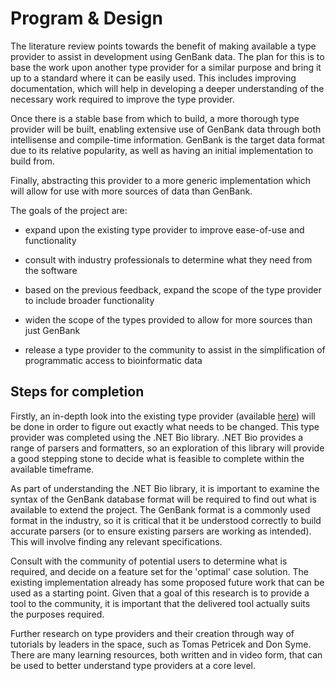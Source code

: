 # Program \& Design

The literature review points towards the benefit of making available a type
provider to assist in development using GenBank data.  The plan for this is to
base the work upon another type provider for a similar purpose and bring it up
to a standard where it can be easily used. This includes improving
documentation, which will help in developing a deeper understanding of the
necessary work required to improve the type provider.

Once there is a stable base from which to build, a more thorough type provider
will be built, enabling extensive use of GenBank data through both intellisense
and compile-time information. GenBank is the target data format due to its
relative popularity, as well as having an initial implementation to build from.

Finally, abstracting this provider to a more generic implementation which will
allow for use with more sources of data than GenBank.

The goals of the project are:

- expand upon the existing type provider to improve ease-of-use and
  functionality

- consult with industry professionals to determine what they need from the
  software

- based on the previous feedback, expand the scope of the type provider to
  include broader functionality

- widen the scope of the types provided to allow for more sources than just
  GenBank

- release a type provider to the community to assist in the simplification of
  programmatic access to bioinformatic data

## Steps for completion

Firstly, an in-depth look into the existing type provider (available
[here](https://github.com/jamesmhogan/Experimental-dotnetbioGenBankProvider))
will be done in order to figure out exactly what needs to be changed. This type
provider was completed using the .NET Bio library. .NET Bio provides a range of
parsers and formatters, so an exploration of this library will provide a good
stepping stone to decide what is feasible to complete within the available
timeframe.

As part of understanding the .NET Bio library, it is important to examine the
syntax of the GenBank database format will be required to find out what is
available to extend the project. The GenBank format is a commonly used
format in the industry, so it is critical that it be understood correctly to
build accurate parsers (or to ensure existing parsers are working as intended).
This will involve finding any relevant specifications.

Consult with the community of potential users to determine what is required, and
decide on a feature set for the 'optimal' case solution. The existing
implementation already has some proposed future work that can be used as a
starting point. Given that a goal of this research is to provide a tool to the
community, it is important that the delivered tool actually suits the purposes
required.

Further research on type providers and their creation through way of tutorials
by leaders in the space, such as Tomas Petricek and Don Syme. There are many
learning resources, both written and in video form, that can be used to better
understand type providers at a core level.

